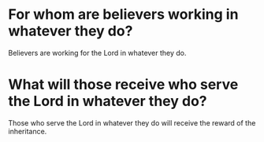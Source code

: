 # For whom are believers working in whatever they do?

Believers are working for the Lord in whatever they do.

# What will those receive who serve the Lord in whatever they do?

Those who serve the Lord in whatever they do will receive the reward of the inheritance.
